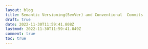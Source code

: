 ```yaml
---
layout: blog
title: Semantic Versioning(SemVer) and Conventional  Commits
draft: true
date: 2022-11-30T11:59:41.808Z
lastmod: 2022-11-30T11:59:41.849Z
comment: true
toc: true
---
```

<!--more-->